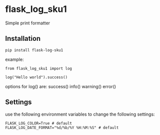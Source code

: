 # flask_log_sku1

Simple print formatter

## Installation

```
pip install flask-log-sku1
```

example:

```
from flask_log_sku1 import log

log("Hello world").success()
```

options for log() are:
success()
info()
warning()
error()

## Settings

use the following environment variables to change the following settings:

```
FLASK_LOG_COLOR=True # default
FLASK_LOG_DATE_FORMAT="%d/%b/%Y %H:%M:%S" # default
```
